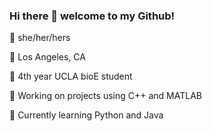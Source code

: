 ### Hi there 🌱 welcome to my Github!

🌼 she/her/hers

🌸 Los Angeles, CA

🌺 4th year UCLA bioE student

🌷 Working on projects using C++ and MATLAB

🌹 Currently learning Python and Java
